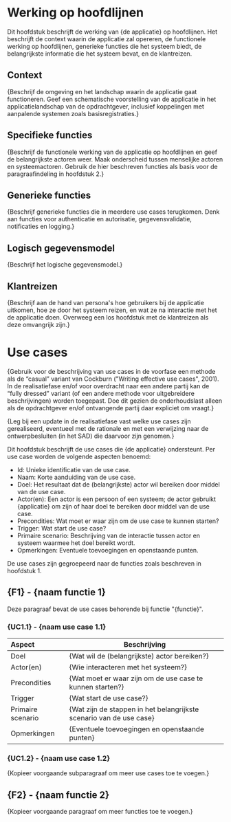 # Werking op hoofdlijnen

Dit hoofdstuk beschrijft de werking van {de applicatie} op hoofdlijnen. Het beschrijft de context waarin de applicatie zal opereren, de functionele werking op hoofdlijnen, generieke functies die het systeem biedt, de belangrijkste informatie die het systeem bevat, en de klantreizen.

## Context

{Beschrijf de omgeving en het landschap waarin de applicatie gaat functioneren. Geef een schematische voorstelling van de applicatie in het applicatielandschap van de opdrachtgever, inclusief koppelingen met aanpalende systemen zoals basisregistraties.}

## Specifieke functies

{Beschrijf de functionele werking van de applicatie op hoofdlijnen en geef de belangrijkste actoren weer. Maak onderscheid tussen menselijke actoren en systeemactoren. Gebruik de hier beschreven functies als basis voor de paragraafindeling in hoofdstuk 2.}

## Generieke functies

{Beschrijf generieke functies die in meerdere use cases terugkomen. Denk aan functies voor authenticatie en autorisatie, gegevensvalidatie, notificaties en logging.}

## Logisch gegevensmodel

{Beschrijf het logische gegevensmodel.}

## Klantreizen

{Beschrijf aan de hand van persona's hoe gebruikers bij de applicatie uitkomen, hoe ze door het systeem reizen, en wat ze na interactie met het de applicatie doen. Overweeg een los hoofdstuk met de klantreizen als deze omvangrijk zijn.}

# Use cases

{Gebruik voor de beschrijving van use cases in de voorfase een methode als de “casual” variant van Cockburn ("Writing effective use cases", 2001). In de realisatiefase en/of voor overdracht naar een andere partij kan de “fully dressed” variant (of een andere methode voor uitgebreidere beschrijvingen) worden toegepast. Doe dit gezien de onderhoudslast alleen als de opdrachtgever en/of ontvangende partij daar expliciet om vraagt.}

{Leg bij een update in de realisatiefase vast welke use cases zijn gerealiseerd, eventueel met de rationale en met een verwijzing naar de ontwerpbesluiten (in het SAD) die daarvoor zijn genomen.}

Dit hoofdstuk beschrijft de use cases die {de applicatie} ondersteunt. Per use case worden de volgende aspecten benoemd:

* Id: Unieke identificatie van de use case.
* Naam: Korte aanduiding van de use case.
* Doel: Het resultaat dat de (belangrijkste) actor wil bereiken door middel van de use case.
* Actor(en): Een actor is een persoon of een systeem; de actor gebruikt {applicatie} om zijn of haar doel te bereiken door middel van de use case.
* Precondities: Wat moet er waar zijn om de use case te kunnen starten?
* Trigger: Wat start de use case?
* Primaire scenario: Beschrijving van de interactie tussen actor en systeem waarmee het doel bereikt wordt.
* Opmerkingen: Eventuele toevoegingen en openstaande punten.

De use cases zijn gegroepeerd naar de functies zoals beschreven in hoofdstuk 1.

## {F1} - {naam functie 1}

Deze paragraaf bevat de use cases behorende bij functie "{functie}". 

### {UC1.1} - {naam use case 1.1}

| Aspect            | Beschrijving  |
|:------------------|---------------|
| Doel              | {Wat wil de (belangrijkste) actor bereiken?} |
| Actor(en)         | {Wie interacteren met het systeem?} |
| Precondities      | {Wat moet er waar zijn om de use case te kunnen starten?} |
| Trigger           | {Wat start de use case?} |
| Primaire scenario | {Wat zijn de stappen in het belangrijkste scenario van de use case} |
| Opmerkingen       | {Eventuele toevoegingen en openstaande punten} |

### {UC1.2} - {naam use case 1.2}

{Kopieer voorgaande subparagraaf om meer use cases toe te voegen.}

## {F2} - {naam functie 2}

{Kopieer voorgaande paragraaf om meer functies toe te voegen.}
